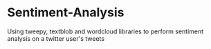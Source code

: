 # Sentiment-Analysis
Using tweepy, textblob and wordcloud libraries to perform sentiment analysis on a twitter user's tweets
